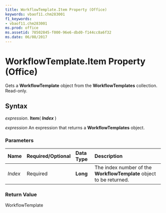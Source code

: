 ```yaml
---
title: WorkflowTemplate.Item Property (Office)
keywords: vbaof11.chm283001
f1_keywords:
- vbaof11.chm283001
ms.prod: office
ms.assetid: 78502845-f000-96e6-dbd0-f144cc8a6f32
ms.date: 06/08/2017
---
```



# WorkflowTemplate.Item Property (Office)

Gets a  **WorkflowTemplate** object from the **WorkflowTemplates** collection. Read-only.


## Syntax

 _expression_. **Item**( **_Index_** )

 _expression_ An expression that returns a **WorkflowTemplates** object.


### Parameters



|**Name**|**Required/Optional**|**Data Type**|**Description**|
|:-----|:-----|:-----|:-----|
| _Index_|Required|**Long**|The index number of the  **WorkflowTemplate** object to be returned.|

### Return Value

WorkflowTemplate


